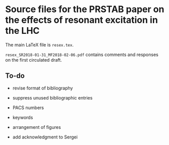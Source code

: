 Source files for the PRSTAB paper on the effects of resonant excitation in the LHC
==================================================================================

The main LaTeX file is `resex.tex`.

`resex_SR2018-01-31_MF2018-02-06.pdf` contains comments and responses on the first
circulated draft.

To-do
-----

* revise format of bibliography

* suppress unused bibliographic entries

* PACS numbers

* keywords

* arrangement of figures

* add acknowledgment to Sergei
